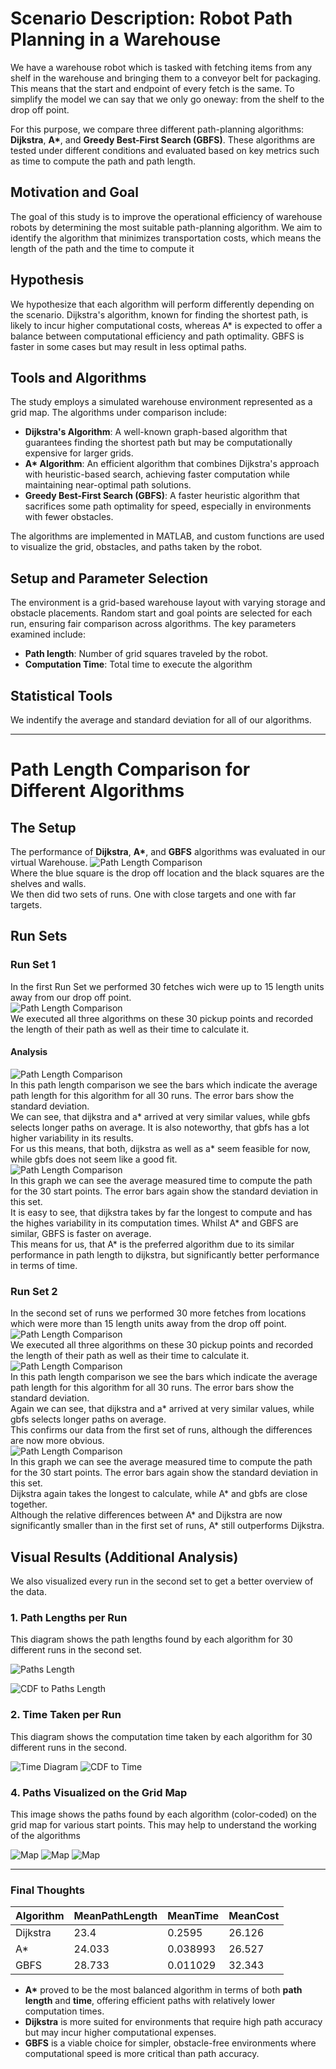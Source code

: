 # Scenario Description: Robot Path Planning in a Warehouse
We have a warehouse robot which is tasked with fetching items from any shelf in the warehouse and bringing them to a conveyor belt for packaging. This means that the start and endpoint of every fetch is the same. To simplify the model we can say that we only go oneway: from the shelf to the drop off point.

For this purpose, we compare three different path-planning algorithms: **Dijkstra**, **A\***, and **Greedy Best-First Search (GBFS)**. 
These algorithms are tested under different conditions and evaluated based on key metrics such as time to compute the path and path length.

## Motivation and Goal

The goal of this study is to improve the operational efficiency of warehouse robots by determining the most suitable path-planning algorithm. 
We aim to identify the algorithm that minimizes transportation costs, which means the length of the path and the time to compute it 

## Hypothesis

We hypothesize that each algorithm will perform differently depending on the scenario. 
Dijkstra's algorithm, known for finding the shortest path, is likely to incur higher computational costs, whereas A\* is expected to offer a balance between computational efficiency and path optimality. 
GBFS is faster in some cases but may result in less optimal paths.

## Tools and Algorithms

The study employs a simulated warehouse environment represented as a grid map. The algorithms under comparison include:

- **Dijkstra's Algorithm**: A well-known graph-based algorithm that guarantees finding the shortest path but may be computationally expensive for larger grids.
- **A\* Algorithm**: An efficient algorithm that combines Dijkstra's approach with heuristic-based search, achieving faster computation while maintaining near-optimal path solutions.
- **Greedy Best-First Search (GBFS)**: A faster heuristic algorithm that sacrifices some path optimality for speed, especially in environments with fewer obstacles.

The algorithms are implemented in MATLAB, and custom functions are used to visualize the grid, obstacles, and paths taken by the robot.

## Setup and Parameter Selection

The environment is a grid-based warehouse layout with varying storage and obstacle placements. Random start and goal points are selected for each run, ensuring fair comparison across algorithms. The key parameters examined include:


- **Path length**: Number of grid squares traveled by the robot.
- **Computation Time**: Total time to execute the algorithm

## Statistical Tools
We indentify the average and standard deviation for all of our algorithms.

---

# Path Length Comparison for Different Algorithms

## The Setup
The performance of **Dijkstra**, **A\***, and **GBFS** algorithms was evaluated in our virtual Warehouse. 
![Path Length Comparison](res/warehouse.png)\
Where the blue square is the drop off location and the black squares are the shelves and walls.\
We then did two sets of runs. One with close targets and one with far targets.

## Run Sets
### Run Set 1
In the first Run Set we performed 30 fetches wich were up to 15 length units away from our drop off point.\
![Path Length Comparison](res/close_pickup_start_points.png)\
We executed all three algorithms on these 30 pickup points and recorded the length of their path as well as their time to calculate it.
#### Analysis
![Path Length Comparison](res/close_pickup_res.png)\
In this path length comparison we see the bars which indicate the average path length for this algorithm for all 30 runs. The error bars show the standard deviation.\
We can see, that dijkstra and a* arrived at very similar values, while gbfs selects longer paths on average. It is also noteworthy, that gbfs has a lot higher variability in its results.\
For us this means, that both, dijkstra as well as a* seem feasible for now, while gbfs does not seem like a good fit.\
![Path Length Comparison](res/close_pickup_time.png)\
In this graph we can see the average measured time to compute the path for the 30 start points. The error bars again show the standard deviation in this set.\
It is easy to see, that dijkstra takes by far the longest to compute and has the highes variability in its computation times. Whilst A* and GBFS are similar, GBFS is faster on average.\
This means for us, that A* is the preferred algorithm due to its similar performance in path length to dijkstra, but significantly better performance in terms of time.

### Run Set 2
In the second set of runs we performed 30 more fetches from locations which were more than 15 length units away from the drop off point.\
![Path Length Comparison](res/far_pickup_start_points.png)\
We executed all three algorithms on these 30 pickup points and recorded the length of their path as well as their time to calculate it.\
![Path Length Comparison](res/far_pickup_res.png)\
In this path length comparison we see the bars which indicate the average path length for this algorithm for all 30 runs. The error bars show the standard deviation.\
Again we can see, that dijkstra and a* arrived at very similar values, while gbfs selects longer paths on average. \
This confirms our data from the first set of runs, although the differences are now more obvious.\
![Path Length Comparison](res/far_pickup_time.png)\
In this graph we can see the average measured time to compute the path for the 30 start points. The error bars again show the standard deviation in this set.\
Dijkstra again takes the longest to calculate, while A* and gbfs are close together.\
Although the relative differences between A* and Dijkstra are now significantly smaller than in the first set of runs, A* still outperforms Dijkstra.



## Visual Results (Additional Analysis)
We also visualized every run in the second set to get a better overview of the data.

### 1. Path Lengths per Run
This diagram shows the path lengths found by each algorithm for 30 different runs in the second set.

![Paths Length](Images/Path_lengths.jpg)

![CDF to Paths Length](Images/CDF_Path.jpg)
### 2. Time Taken per Run
This diagram shows the computation time taken by each algorithm for 30 different runs in the second.

![Time Diagram](Images/Time_diagram.jpg)
![CDF to Time](Images/CDF_Time.jpg)

### 4. Paths Visualized on the Grid Map
This image shows the paths found by each algorithm (color-coded) on the grid map for various start points. This may help to understand the working of the algorithms

![Map](Images/Map1.jpg)
![Map](Images/Map3.jpg)
![Map](Images/Map4.jpg)

---

### Final Thoughts
Algorithm | MeanPathLength | MeanTime | MeanCost
---|---|---|---
Dijkstra | 23.4 | 0.2595 | 26.126
A* | 24.033 | 0.038993 | 26.527
GBFS | 28.733 | 0.011029 |32.343 

- **A\*** proved to be the most balanced algorithm in terms of both **path length** and **time**, offering efficient paths with relatively lower computation times.
- **Dijkstra** is more suited for environments that require high path accuracy but may incur higher computational expenses.
- **GBFS** is a viable choice for simpler, obstacle-free environments where computational speed is more critical than path accuracy.
